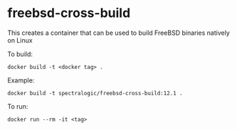 # freebsd-cross-build

This creates a container that can be used to build FreeBSD binaries
natively on Linux

To build:

    docker build -t <docker tag> .

Example:

    docker build -t spectralogic/freebsd-cross-build:12.1 .

To run:

    docker run --rm -it <tag>
